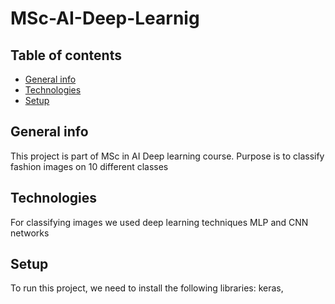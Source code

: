 # MSc-AI-Deep-Learnig

## Table of contents
* [General info](#general-info)
* [Technologies](#technologies)
* [Setup](#setup)

## General info
This project is part of MSc in AI Deep learning course. Purpose is to classify fashion images on 10 different classes
	
## Technologies
For classifying images we used deep learning techniques MLP and CNN networks
	
## Setup
To run this project, we need to install the following libraries: keras, 
